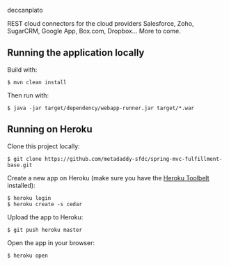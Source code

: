 deccanplato

REST cloud connectors for the cloud providers Salesforce, Zoho, SugarCRM, Google App, Box.com, Dropbox... More to come.

## Running the application locally

Build with:

    $ mvn clean install

Then run with:

    $ java -jar target/dependency/webapp-runner.jar target/*.war

## Running on Heroku

Clone this project locally:

    $ git clone https://github.com/metadaddy-sfdc/spring-mvc-fulfillment-base.git

Create a new app on Heroku (make sure you have the [Heroku Toolbelt](http://toolbelt.heroku.com) installed):

    $ heroku login
    $ heroku create -s cedar

Upload the app to Heroku:

    $ git push heroku master

Open the app in your browser:

    $ heroku open
